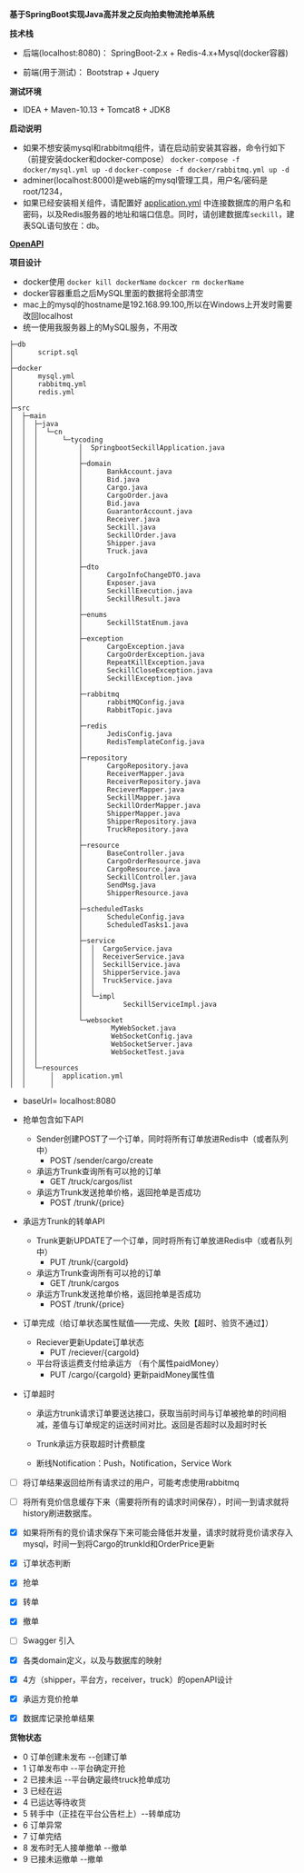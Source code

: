 **基于SpringBoot实现Java高并发之反向拍卖物流抢单系统**

**技术栈**

* 后端(localhost:8080)： SpringBoot-2.x + Redis-4.x+Mysql(docker容器)

* 前端(用于测试)： Bootstrap + Jquery


**测试环境**

* IDEA + Maven-10.13 + Tomcat8 + JDK8

**启动说明**
* 如果不想安装mysql和rabbitmq组件，请在启动前安装其容器，命令行如下（前提安装docker和docker-compose）
`docker-compose -f docker/mysql.yml up -d`
`docker-compose -f docker/rabbitmq.yml up -d`
* adminer(localhost:8000)是web端的mysql管理工具，用户名/密码是root/1234，
* 如果已经安装相关组件，请配置好 [application.yml](https://github.com/TyCoding/springboot-seckill/blob/master/src/main/resources/application.yml) 中连接数据库的用户名和密码，以及Redis服务器的地址和端口信息。同时，请创建数据库`seckill`，建表SQL语句放在：db。

**[OpenAPI](https://documenter.getpostman.com/view/5434571/S1TU1dCy?version=latest)**

**项目设计**


* docker使用
`docker kill dockerName`
`dockcer rm dockerName`
* docker容器重启之后MySQL里面的数据将全部清空
* mac上的mysql的hostname是192.168.99.100,所以在Windows上开发时需要改回localhost
* 统一使用我服务器上的MySQL服务，不用改

```
├─db
│      script.sql
│
├─docker
│      mysql.yml
│      rabbitmq.yml
│      redis.yml
│
├─src
│  ├─main
│  │  ├─java
│  │  │  └─cn
│  │  │      └─tycoding
│  │  │          │  SpringbootSeckillApplication.java
│  │  │          │
│  │  │          ├─domain
│  │  │          │      BankAccount.java
│  │  │          │      Bid.java
│  │  │          │      Cargo.java
│  │  │          │      CargoOrder.java
│  │  │          │      Bid.java
│  │  │          │      GuarantorAccount.java
│  │  │          │      Receiver.java
│  │  │          │      Seckill.java
│  │  │          │      SeckillOrder.java
│  │  │          │      Shipper.java
│  │  │          │      Truck.java
│  │  │          │
│  │  │          ├─dto
│  │  │          │      CargoInfoChangeDTO.java
│  │  │          │      Exposer.java
│  │  │          │      SeckillExecution.java
│  │  │          │      SeckillResult.java
│  │  │          │
│  │  │          ├─enums
│  │  │          │      SeckillStatEnum.java
│  │  │          │
│  │  │          ├─exception
│  │  │          │      CargoException.java
│  │  │          │      CargoOrderException.java
│  │  │          │      RepeatKillException.java
│  │  │          │      SeckillCloseException.java
│  │  │          │      SeckillException.java
│  │  │          │
│  │  │          ├─rabbitmq
│  │  │          │      rabbitMQConfig.java
│  │  │          │      RabbitTopic.java
│  │  │          │
│  │  │          ├─redis
│  │  │          │      JedisConfig.java
│  │  │          │      RedisTemplateConfig.java
│  │  │          │
│  │  │          ├─repository
│  │  │          │      CargoRepository.java
│  │  │          │      ReceiverMapper.java
│  │  │          │      ReceiverRepository.java
│  │  │          │      RecieverMapper.java
│  │  │          │      SeckillMapper.java
│  │  │          │      SeckillOrderMapper.java
│  │  │          │      ShipperMapper.java
│  │  │          │      ShipperRepository.java
│  │  │          │      TruckRepository.java
│  │  │          │
│  │  │          ├─resource
│  │  │          │      BaseController.java
│  │  │          │      CargoOrderResource.java
│  │  │          │      CargoResource.java
│  │  │          │      SeckillController.java
│  │  │          │      SendMsg.java
│  │  │          │      ShipperResource.java
│  │  │          │
│  │  │          ├─scheduledTasks
│  │  │          │      ScheduleConfig.java
│  │  │          │      ScheduledTasks1.java
│  │  │          │
│  │  │          ├─service
│  │  │          │  │  CargoService.java
│  │  │          │  │  ReceiverService.java
│  │  │          │  │  SeckillService.java
│  │  │          │  │  ShipperService.java
│  │  │          │  │  TruckService.java
│  │  │          │  │
│  │  │          │  └─impl
│  │  │          │          SeckillServiceImpl.java
│  │  │          │
│  │  │          └─websocket
│  │  │                  MyWebSocket.java
│  │  │                  WebSocketConfig.java
│  │  │                  WebSocketServer.java
│  │  │                  WebSocketTest.java
│  │  │
│  │  └─resources
│  │      │  application.yml
│  │      │
```

- baseUrl= localhost:8080

- 抢单包含如下API
   - Sender创建POST了一个订单，同时将所有订单放进Redis中（或者队列中）
     - POST /sender/cargo/create
   - 承运方Trunk查询所有可以抢的订单
     - GET /truck/cargos/list
   - 承运方Trunk发送抢单价格，返回抢单是否成功
     - POST /trunk/{price}  

- 承运方Trunk的转单API
   - Trunk更新UPDATE了一个订单，同时将所有订单放进Redis中（或者队列中）
     - PUT /trunk/{cargoId} 
   - 承运方Trunk查询所有可以抢的订单
     - GET /trunk/cargos
   - 承运方Trunk发送抢单价格，返回抢单是否成功
     - POST /trunk/{price}  

- 订单完成（给订单状态属性赋值——完成、失败【超时、验货不通过】）
  - Reciever更新Update订单状态
    - PUT /reciever/{cargoId}
  - 平台将该运费支付给承运方 （有个属性paidMoney）
    - PUT /cargo/{cargoId}  更新paidMoney属性值

- 订单超时

  - 承运方trunk请求订单要送达接口，获取当前时间与订单被抢单的时间相减，差值与订单规定的运送时间对比。返回是否超时以及超时时长

  - Trunk承运方获取超时计费额度
  
  
  - 断线Notification：Push，Notification，Service Work

- [ ] 将订单结果返回给所有请求过的用户，可能考虑使用rabbitmq

- [ ] 将所有竞价信息缓存下来（需要将所有的请求时间保存），时间一到请求就将history刷进数据库。

- [x] 如果将所有的竞价请求保存下来可能会降低并发量，请求时就将竞价请求存入mysql，时间一到将Cargo的trunkId和OrderPrice更新

- [x] 订单状态判断

- [x] 抢单

- [x] 转单

- [x] 撤单

- [ ] Swagger 引入

- [x] 各类domain定义，以及与数据库的映射

- [x] 4方（shipper，平台方，receiver，truck）的openAPI设计

- [x] 承运方竞价抢单

- [x] 数据库记录抢单结果





**货物状态**

 - 0 订单创建未发布 --创建订单
 - 1 订单发布中 --平台确定开抢
 - 2 已接未运  --平台确定最终truck抢单成功
 - 3 已经在运  
 - 4 已运达等待收货  
 - 5 转手中（正挂在平台公告栏上）--转单成功
 - 6 订单异常  
 - 7 订单完结  
 - 8 发布时无人接单撤单  --撤单
 - 9 已接未运撤单  --撤单
